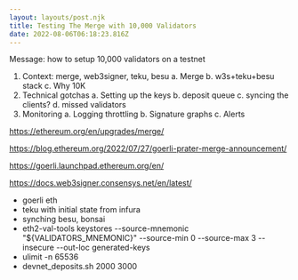 ```yaml
---
layout: layouts/post.njk
title: Testing The Merge with 10,000 Validators
date: 2022-08-06T06:18:23.816Z
---
```

Message: how to setup 10,000 validators on a testnet

1. Context: merge, web3signer, teku, besu
 a. Merge
 b. w3s+teku+besu stack
 c. Why 10K
2. Technical gotchas
 a. Setting up the keys
 b. deposit queue
 c. syncing the clients?
 d. missed validators
3. Monitoring
 a. Logging throttling
 b. Signature graphs
 c. Alerts

https://ethereum.org/en/upgrades/merge/

https://blog.ethereum.org/2022/07/27/goerli-prater-merge-announcement/

https://goerli.launchpad.ethereum.org/en/

https://docs.web3signer.consensys.net/en/latest/



* goerli eth
* teku with initial state from infura
* synching besu, bonsai
* eth2-val-tools keystores --source-mnemonic "${VALIDATORS_MNEMONIC}" --source-min 0 --source-max 3 --insecure --out-loc generated-keys
* ulimit -n 65536
* devnet_deposits.sh 2000 3000